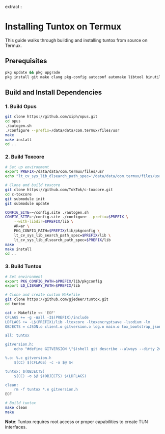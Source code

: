 extract :

# Installing Tuntox on Termux

This guide walks through building and installing tuntox from source on Termux.

## Prerequisites
```bash
pkg update && pkg upgrade
pkg install git make clang pkg-config autoconf automake libtool binutils libsodium
```

## Build and Install Dependencies

### 1. Build Opus
```bash
git clone https://github.com/xiph/opus.git
cd opus
./autogen.sh
./configure --prefix=/data/data/com.termux/files/usr
make
make install
cd ..
```

### 2. Build Toxcore
```bash
# Set up environment
export PREFIX=/data/data/com.termux/files/usr
echo "lt_cv_sys_lib_dlsearch_path_spec='/data/data/com.termux/files/usr/lib'" > ~/config.site

# Clone and build toxcore
git clone https://github.com/TokTok/c-toxcore.git
cd c-toxcore
git submodule init
git submodule update

CONFIG_SITE=~/config.site ./autogen.sh
CONFIG_SITE=~/config.site ./configure --prefix=$PREFIX \
    --with-libdir=$PREFIX/lib \
    AR=ar \
    PKG_CONFIG_PATH=$PREFIX/lib/pkgconfig \
    lt_cv_sys_lib_search_path_spec=$PREFIX/lib \
    lt_cv_sys_lib_dlsearch_path_spec=$PREFIX/lib
make
make install
cd ..
```

### 3. Build Tuntox
```bash
# Set environment
export PKG_CONFIG_PATH=$PREFIX/lib/pkgconfig
export LD_LIBRARY_PATH=$PREFIX/lib

# Clone and create custom Makefile
git clone https://github.com/gjedeer/tuntox.git
cd tuntox

cat > Makefile << 'EOF'
CFLAGS += -g -Wall -I$(PREFIX)/include
LDFLAGS += -L$(PREFIX)/lib -ltoxcore -ltoxencryptsave -lsodium -lm
OBJECTS = cJSON.o client.o gitversion.o log.o main.o tox_bootstrap_json.o util.o

all: tuntox

gitversion.h:
	echo "#define GITVERSION \"$(shell git describe --always --dirty 2>/dev/null || echo unknown)\"" > $@

%.o: %.c gitversion.h
	$(CC) $(CFLAGS) -c -o $@ $<

tuntox: $(OBJECTS)
	$(CC) -o $@ $(OBJECTS) $(LDFLAGS)

clean:
	rm -f tuntox *.o gitversion.h
EOF

# Build tuntox
make clean
make
```

**Note**: Tuntox requires root access or proper capabilities to create TUN interfaces.
